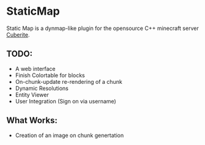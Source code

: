 # StaticMap
Static Map is a dynmap-like plugin for the opensource C++ minecraft server [Cuberite](https://github.com/cuberite/cuberite).

## TODO:
- A web interface
- Finish Colortable for blocks
- On-chunk-update re-rendering of a chunk
- Dynamic Resolutions
- Entity Viewer
- User Integration (Sign on via username)


## What Works:
- Creation of an image on chunk genertation
